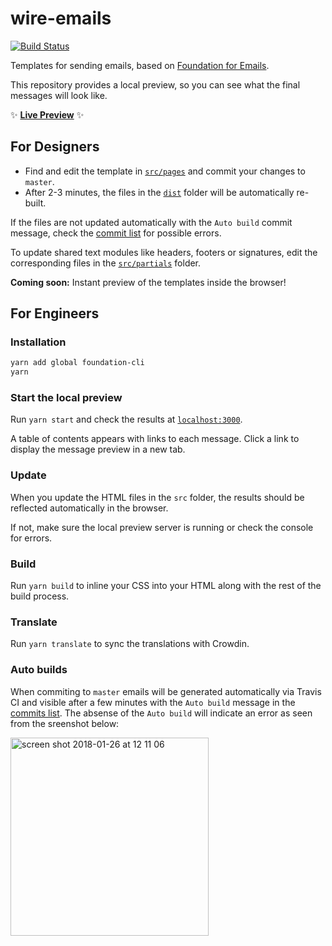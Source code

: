 # wire-emails

[![Build Status](https://travis-ci.org/wireapp/wire-emails.svg?branch=master)](https://travis-ci.org/wireapp/wire-emails)

Templates for sending emails, based on [Foundation for Emails](https://foundation.zurb.com/emails.html).

This repository provides a local preview, so you can see what the final messages will look like.

✨ [**Live Preview**](dist/) ✨

## For Designers

* Find and edit the template in [`src/pages`](/src/pages) and commit your changes to `master`.
* After 2-3 minutes, the files in the [`dist`](dist) folder will be automatically re-built.

If the files are not updated automatically with the `Auto build` commit message, check the [commit list](/../../commits/master) for possible errors.

To update shared text modules like headers, footers or signatures, edit the corresponding files in the [`src/partials`](/src/partials) folder.

**Coming soon:** Instant preview of the templates inside the browser!

## For Engineers

### Installation

```bash
yarn add global foundation-cli
yarn
```

### Start the local preview

Run `yarn start` and check the results at [`localhost:3000`](http://localhost:3000).

A table of contents appears with links to each message. Click a link to display the message preview in a new tab.

### Update

When you update the HTML files in the `src` folder, the results should be reflected automatically in the browser.

If not, make sure the local preview server is running or check the console for errors.

### Build

Run `yarn build` to inline your CSS into your HTML along with the rest of the build process.

### Translate

Run `yarn translate` to sync the translations with Crowdin.

### Auto builds

When commiting to `master` emails will be generated automatically via Travis CI and visible after a few minutes with the `Auto build` message in the [commits list](https://github.com/wireapp/wire-emails/commits/master). The absense of the `Auto build` will indicate an error as seen from the sreenshot below:

<img width="317" alt="screen shot 2018-01-26 at 12 11 06" src="https://user-images.githubusercontent.com/125676/35437305-0d16b15c-0292-11e8-802a-e09242472bf8.png">
